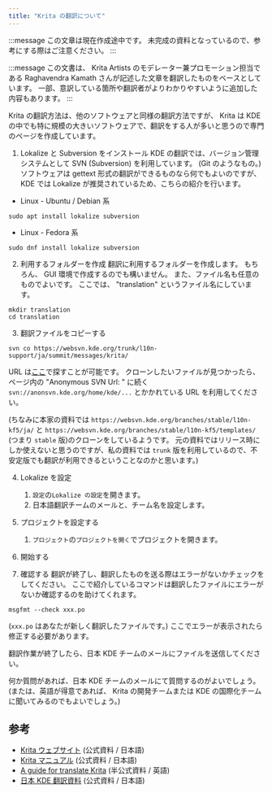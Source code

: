 ```yaml
---
title: "Krita の翻訳について"
---
```

:::message
この文章は現在作成途中です。
未完成の資料となっているので、参考にする際はご注意ください。
:::

:::message
この文書は、 Krita Artists のモデレーター兼プロモーション担当である Raghavendra Kamath さんが記述した文章を翻訳したものをベースとしています。
一部、意訳している箇所や翻訳者がよりわかりやすいように追加した内容もあります。
:::

Krita の翻訳方法は、他のソフトウェアと同様の翻訳方法ですが、 Krita は KDE の中でも特に規模の大きいソフトウェアで、翻訳をする人が多いと思うので専門のページを作成しています。

1. Lokalize と Subversion をインストール
KDE の翻訳では、バージョン管理システムとして SVN (Subversion) を利用しています。 (Git のようなもの。)
ソフトウェアは gettext 形式の翻訳ができるものなら何でもよいのですが、 KDE では Lokalize が推奨されているため、こちらの紹介を行います。

- Linux - Ubuntu / Debian 系
```shell
sudo apt install lokalize subversion
```
- Linux - Fedora 系
```shell
sudo dnf install lokalize subversion
```

2. 利用するフォルダーを作成
翻訳に利用するフォルダーを作成します。
もちろん、 GUI 環境で作成するのでも構いません。 また、ファイル名も任意のものでよいです。 ここでは、 "translation" というファイル名にしています。
```shell
mkdir translation
cd translation
```

3. 翻訳ファイルをコピーする
```shell
svn co https://websvn.kde.org/trunk/l10n-support/ja/summit/messages/krita/
```
URL は[ここ](https://websvn.kde.org/trunk/l10n-support/ja/summit/messages/)で探すことが可能です。
クローンしたいファイルが見つかったら、ページ内の "Anonymous SVN Url: " に続く `svn://anonsvn.kde.org/home/kde/...` とかかれている URL を利用してください。

(ちなみに本家の資料では `https://websvn.kde.org/branches/stable/l10n-kf5/ja/` と `https://websvn.kde.org/branches/stable/l10n-kf5/templates/` (つまり `stable` 版)のクローンをしているようです。 元の資料ではリリース時にしか使えないと思うのですが、私の資料では `trunk` 版を利用しているので、不安定版でも翻訳が利用できるということなのかと思います。)

4. Lokalize を設定
    1. `設定`の`Lokalize の設定`を開きます。
    1. 日本語翻訳チームのメールと、チーム名を設定します。

5. プロジェクトを設定する
    1. `プロジェクト`の`プロジェクトを開く`でプロジェクトを開きます。

6. 開始する

7. 確認する
翻訳が終了し、翻訳したものを送る際はエラーがないかチェックをしてください。 ここで紹介しているコマンドは翻訳したファイルにエラーがないか確認するのを助けてくれます。
```shell
msgfmt --check xxx.po
```
(`xxx.po` はあなたが新しく翻訳したファイルです。)
ここでエラーが表示されたら修正する必要があります。

翻訳作業が終了したら、日本 KDE チームのメールにファイルを送信してください。

何か質問があれば、日本 KDE チームのメールにて質問するのがよいでしょう。
(または、英語が得意であれば、 Krita の開発チームまたは KDE の国際化チームに聞いてみるのでもよいでしょう。)

## 参考
- [Krita ウェブサイト](https://krita.org/jp/about-jp/faq-jp/#translations) (公式資料 / 日本語)
- [Krita マニュアル](https://docs.krita.org/ja/KritaFAQ.html#who-translates-krita) (公式資料 / 日本語)
- [A guide for translate Krita](https://krita-artists.org/t/a-guide-for-translate-krita-into-your-native-language/21567) (半公式資料 / 英語)
- [日本 KDE 翻訳資料](https://jp.kde.org/community/getinvolved/translation/) (公式資料 / 日本語)
